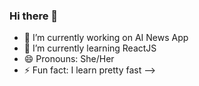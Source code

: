 ### Hi there 👋

- 🔭 I’m currently working on AI News App
- 🌱 I’m currently learning ReactJS
- 😄 Pronouns: She/Her
- ⚡ Fun fact: I learn pretty fast 
-->
